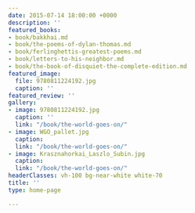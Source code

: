 ```yaml
---
date: 2015-07-14 18:00:00 +0000
description: ''
featured_books:
- book/bakkhai.md
- book/the-poems-of-dylan-thomas.md
- book/ferlinghettis-greatest-poems.md
- book/letters-to-his-neighbor.md
- book/the-book-of-disquiet-the-complete-edition.md
featured_image:
  file: 9780811224192.jpg
  caption: ''
featured_review: ''
gallery:
- image: 9780811224192.jpg
  caption: ''
  link: "/book/the-world-goes-on/"
- image: WGO_pallet.jpg
  caption: 
  link: "/book/the-world-goes-on/"
- image: Krasznahorkai_Laszlo_Subin.jpg
  caption: 
  link: "/book/the-world-goes-on/"
headerClasses: vh-100 bg-near-white white-70
title: ''
type: home-page

---
```

